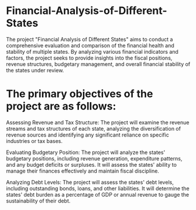# Financial-Analysis-of-Different-States
The project "Financial Analysis of Different States" aims to conduct a comprehensive evaluation and comparison of the financial health and stability of multiple states. By analyzing various financial indicators and factors, the project seeks to provide insights into the fiscal positions, revenue structures, budgetary management, and overall financial stability of the states under review.

# The primary objectives of the project are as follows:

Assessing Revenue and Tax Structure: The project will examine the revenue streams and tax structures of each state, analyzing the diversification of revenue sources and identifying any significant reliance on specific industries or tax bases.

Evaluating Budgetary Position: The project will analyze the states' budgetary positions, including revenue generation, expenditure patterns, and any budget deficits or surpluses. It will assess the states' ability to manage their finances effectively and maintain fiscal discipline.

Analyzing Debt Levels: The project will assess the states' debt levels, including outstanding bonds, loans, and other liabilities. It will determine the states' debt burden as a percentage of GDP or annual revenue to gauge the sustainability of their debt.
